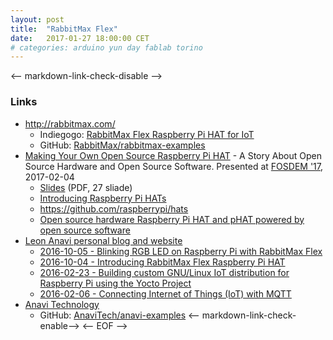```yaml
---
layout: post
title:  "RabbitMax Flex"
date:   2017-01-27 18:00:00 CET
# categories: arduino yun day fablab torino
---
```

<-- markdown-link-check-disable -->
### Links
* <http://rabbitmax.com/>
  * Indiegogo: [RabbitMax Flex Raspberry Pi HAT for IoT](https://www.indiegogo.com/projects/rabbitmax-flex-raspberry-pi-hat-for-iot/x/7852060#/)
  * GitHub: [RabbitMax/rabbitmax-examples](https://github.com/RabbitMax/rabbitmax-examples)
* [Making Your Own Open Source Raspberry Pi HAT](https://fosdem.org/2017/schedule/event/diy_pi_hat/) - A Story About Open Source Hardware and Open Source Software. Presented at [FOSDEM '17](https://fosdem.org/2017/), 2017-02-04
  * [Slides](https://fosdem.org/2017/schedule/event/diy_pi_hat/attachments/slides/1508/export/events/attachments/diy_pi_hat/slides/1508/leon_anavi_raspberrypi_hat.pdf) (PDF, 27 sliade)
  * [Introducing Raspberry Pi HATs](https://www.raspberrypi.org/blog/introducing-raspberry-pi-hats/)
  * <https://github.com/raspberrypi/hats>
  * [Open source hardware Raspberry Pi HAT and pHAT powered by open source software](https://github.com/AnaviTech)
* [Leon Anavi personal blog and website](https://anavi.org/)
  * [2016-10-05 - Blinking RGB LED on Raspberry Pi with RabbitMax Flex](https://www.anavi.org/article/208/)
  * [2016-10-04 - Introducing RabbitMax Flex Raspberry Pi HAT](https://www.anavi.org/article/207/)
  * [2016-02-23 - Building custom GNU/Linux IoT distribution for Raspberry Pi using the Yocto Project](https://www.anavi.org/article/197/)
  * [2016-02-06 - Connecting Internet of Things (IoT) with MQTT](https://www.anavi.org/article/197/)
* [Anavi Technology](http://anavi.technology/)
  * GitHub: [AnaviTech/anavi-examples](https://github.com/AnaviTech/anavi-examples)
<-- markdown-link-check-enable-->
<-- EOF -->
